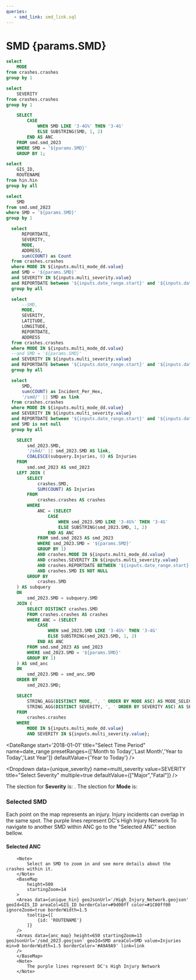 ```yaml
---
queries:
   - smd_link: smd_link.sql
---
```


# SMD {params.SMD}

```sql unique_mode
select 
    MODE
from crashes.crashes
group by 1
```

```sql unique_severity
select 
    SEVERITY
from crashes.crashes
group by 1
```

```sql unique_anc
    SELECT 
        CASE 
            WHEN SMD LIKE '3-4G%' THEN '3-4G'
            ELSE SUBSTRING(SMD, 1, 2)
        END AS ANC
    FROM smd.smd_2023
    WHERE SMD = '${params.SMD}'
    GROUP BY 1;
```

```sql unique_hin
select 
    GIS_ID,
    ROUTENAME
from hin.hin
group by all
```

```sql unique_smd
select 
    SMD
from smd.smd_2023
where SMD = '${params.SMD}'
group by 1
```

```sql table_query
  select
      REPORTDATE,
      SEVERITY,
      MODE,
      ADDRESS,
      sum(COUNT) as Count
  from crashes.crashes
  where MODE IN ${inputs.multi_mode_dd.value}
  and SMD = '${params.SMD}'
  and SEVERITY IN ${inputs.multi_severity.value}
  and REPORTDATE between '${inputs.date_range.start}' and '${inputs.date_range.end}'
  group by all
```

```sql incidents
  select
      --SMD,
      MODE,
      SEVERITY,
      LATITUDE,
      LONGITUDE,
      REPORTDATE,
      ADDRESS
  from crashes.crashes
  where MODE IN ${inputs.multi_mode_dd.value}
  --and SMD = '${params.SMD}'
  and SEVERITY IN ${inputs.multi_severity.value}
  and REPORTDATE between '${inputs.date_range.start}' and '${inputs.date_range.end}'
  group by all
```

```sql smd_map
  select
      SMD,
      sum(COUNT) as Incident_Per_Hex,
      '/smd/' || SMD as link
  from crashes.crashes
  where MODE IN ${inputs.multi_mode_dd.value}
  and SEVERITY IN ${inputs.multi_severity.value}
  and REPORTDATE between '${inputs.date_range.start}' and '${inputs.date_range.end}'
  and SMD is not null
  group by all
```

```sql anc_map
    SELECT 
        smd_2023.SMD,
        '/smd/' || smd_2023.SMD AS link,
        COALESCE(subquery.Injuries, 0) AS Injuries
    FROM 
        smd.smd_2023 AS smd_2023
    LEFT JOIN (
        SELECT
            crashes.SMD,
            SUM(COUNT) AS Injuries
        FROM 
            crashes.crashes AS crashes
        WHERE 
            ANC = (SELECT 
                CASE 
                    WHEN smd_2023.SMD LIKE '3-4G%' THEN '3-4G'
                    ELSE SUBSTRING(smd_2023.SMD, 1, 2)
                END AS ANC
            FROM smd.smd_2023 AS smd_2023
            WHERE smd_2023.SMD = '${params.SMD}'
            GROUP BY 1)
            AND crashes.MODE IN ${inputs.multi_mode_dd.value}
            AND crashes.SEVERITY IN ${inputs.multi_severity.value}
            AND crashes.REPORTDATE BETWEEN '${inputs.date_range.start}' AND '${inputs.date_range.end}'
            AND crashes.SMD IS NOT NULL
        GROUP BY 
            crashes.SMD
    ) AS subquery
    ON 
        smd_2023.SMD = subquery.SMD
    JOIN (
        SELECT DISTINCT crashes.SMD
        FROM crashes.crashes AS crashes
        WHERE ANC = (SELECT 
            CASE 
                WHEN smd_2023.SMD LIKE '3-4G%' THEN '3-4G'
                ELSE SUBSTRING(smd_2023.SMD, 1, 2)
            END AS ANC
        FROM smd.smd_2023 AS smd_2023
        WHERE smd_2023.SMD = '${params.SMD}'
        GROUP BY 1)
    ) AS smd_anc
    ON 
        smd_2023.SMD = smd_anc.SMD
    ORDER BY 
        smd_2023.SMD;
```

```sql mode_severity_selection
    SELECT
        STRING_AGG(DISTINCT MODE, ', ' ORDER BY MODE ASC) AS MODE_SELECTION,
        STRING_AGG(DISTINCT SEVERITY, ', ' ORDER BY SEVERITY ASC) AS SEVERITY_SELECTION
    FROM
        crashes.crashes
    WHERE
        MODE IN ${inputs.multi_mode_dd.value}
        AND SEVERITY IN ${inputs.multi_severity.value};
```

<DateRange
  start='2018-01-01'
  title="Select Time Period"
  name=date_range
  presetRanges={['Month to Today','Last Month','Year to Today','Last Year']}
  defaultValue={'Year to Today'}
/>

<Dropdown
    data={unique_severity} 
    name=multi_severity
    value=SEVERITY
    title="Select Severity"
    multiple=true
    defaultValue={["Major","Fatal"]}
/>

<Dropdown
    data={unique_mode} 
    name=multi_mode_dd
    value=MODE
    title="Select Mode"
    multiple=true
    selectAllByDefault=true
    description="*Only fatal"
/>

<Alert status="info">
The slection for <b>Severity</b> is: <b><Value data={mode_severity_selection} column="SEVERITY_SELECTION"/></b>. The slection for <b>Mode</b> is: <b><Value data={mode_severity_selection} column="MODE_SELECTION"/></b> <Info description="*Fatal only." color="primary" />
</Alert>

### Selected SMD

<Grid cols=2>
    <Group>
        <Note>
        Each point on the map represents an injury. Injury incidents can overlap in the same spot.
        </Note>
        <BaseMap
          height=500
          startingZoom=15
        >
          <Points data={incidents} lat=LATITUDE long=LONGITUDE value=SEVERITY pointName=MODE opacity=1 colorPalette={['#ffdf00','#ff9412','#ff5a53']} ignoreZoom=true
            tooltip={[
                {id:'MODE', showColumnName:false, fmt:'id', valueClass:'text-l font-semibold'},
                {id:'REPORTDATE', showColumnName:false, fmt:'mm/dd/yy hh:mm'},
                {id:'ADDRESS', showColumnName:false, fmt:'id'}
            ]}/>
          <Areas data={unique_hin} geoJsonUrl='/High_Injury_Network.geojson' geoId=GIS_ID areaCol=GIS_ID borderColor=#9d00ff color=#1C00ff00/ borderWidth=1.5 ignoreZoom=true
          tooltip={[
                {id: 'ROUTENAME'}
            ]}
          />
          <Areas data={unique_smd} geoJsonUrl='/smd_2023.geojson' geoId=SMD areaCol=SMD min=0 borderColor=#000000 color=#1C00ff00 borderWidth=1.75/>
        </BaseMap>
        <Note>
        The purple lines represent DC's High Injury Network
        </Note>
    </Group>    
    <Group>
        <DataTable data={table_query} sort="REPORTDATE desc" totalRow=true rows=5 subtitle='Injury Table' rowShading=true wrapTitles=true>
          <Column id=REPORTDATE title='Date' wrap=true fmt='mm/dd/yy hh:mm' totalAgg="Total"/>
          <Column id=SEVERITY totalAgg="-"/>
          <Column id=MODE totalAgg='{inputs.multi_mode}'/>
          <Column id=ADDRESS wrap=true totalAgg="-"/>
          <Column id=Count totalAgg=sum/>
        </DataTable>
        <Alert status="info">
            To navigate to another SMD within ANC <Value data={unique_anc} column="ANC"/> go to the "Selected ANC" section bellow.
        </Alert>
    </Group>
</Grid>

#### Selected ANC
        <Note>
            Select an SMD to zoom in and see more details about the crashes within it.
        </Note>
        <BaseMap
            height=500
            startingZoom=14
        >
        <Areas data={unique_hin} geoJsonUrl='/High_Injury_Network.geojson' geoId=GIS_ID areaCol=GIS_ID borderColor=#9d00ff color=#1C00ff00 ignoreZoom=true borderWidth=1.5
            tooltip={[
                {id: 'ROUTENAME'}
            ]}
        />
        <Areas data={anc_map} height=650 startingZoom=13 geoJsonUrl='/smd_2023.geojson' geoId=SMD areaCol=SMD value=Injuries min=0 borderWidth=1.5 borderColor='#A9A9A9' link=link
        />
        </BaseMap>
        <Note>
            The purple lines represent DC's High Injury Network
        </Note>